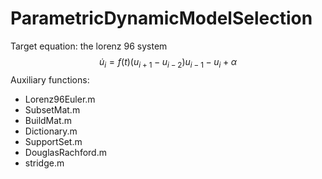 # ParametricDynamicModelSelection
Target equation: the lorenz 96 system 
$$\dot{u}_{i} =f(t) ( u_{i+1} - u_{i-2} )  u_{i-1} - u_{i} + \alpha$$
Auxiliary functions:
* Lorenz96Euler.m
* SubsetMat.m
* BuildMat.m
* Dictionary.m
* SupportSet.m
* DouglasRachford.m
* stridge.m
